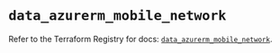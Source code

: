 # `data_azurerm_mobile_network`

Refer to the Terraform Registry for docs: [`data_azurerm_mobile_network`](https://registry.terraform.io/providers/hashicorp/azurerm/4.10.0/docs/data-sources/mobile_network).
